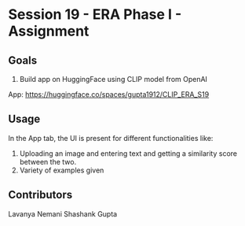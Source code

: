# Session 19 - ERA Phase I - Assignment

## Goals 
1. Build app on HuggingFace using CLIP model from OpenAI

App: https://huggingface.co/spaces/gupta1912/CLIP_ERA_S19

## Usage 
In the App tab, the UI is present for different functionalities like: 
1. Uploading an image and entering text and getting a similarity score between the two.
2. Variety of examples given

Contributors
-------------------------
Lavanya Nemani
Shashank Gupta